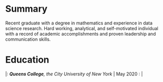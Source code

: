 # Summary
Recent graduate with a degree in mathematics and experience in data science research. Hard working, analytical, and self-motivated individual with a record of academic accomplishments and proven leadership and communication skills.

# Education
|: _**Queens College**, the City University of New York_ | May 2020 : |
